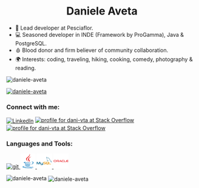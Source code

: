 <h1 align="center">Daniele Aveta</h1>

- 💼 Lead developer at Pesciaflor.<br/>
- 💻 Seasoned developer in INDE (Framework by ProGamma), Java & PostgreSQL.<br/>
- 🩸 Blood donor and firm believer of community collaboration.<br/>
- 🌍 Interests: coding, traveling, hiking, cooking, comedy, photography & reading.<br/>

<p align="left"> <img src="https://komarev.com/ghpvc/?username=daniele-aveta&label=Profile%20views&color=0e75b6&style=flat" alt="daniele-aveta" /> </p>

<p align="left"> <a href="https://github.com/ryo-ma/github-profile-trophy"><img src="https://github-profile-trophy.vercel.app/?username=daniele-aveta" alt="daniele-aveta" /></a> </p>

<h3 align="left">Connect with me:</h3>
<p align="left">
<a href="https://www.linkedin.com/in/daniele-aveta/" target="blank"><img align="center" src="https://cdn-icons-png.flaticon.com/512/174/174857.png" alt="LinkedIn" height="30" width="40" /></a>
<a href="https://stackoverflow.com/users/4415625/"><img src="https://cdn.sstatic.net/Sites/stackoverflow/Img/favicon.ico" width="208" height="58" alt="profile for dani-vta at Stack Overflow" title="profile for dani-vta at Stack Overflow"></a>
<a href="https://stackoverflow.com/users/4415625/" target="blank"><img align="center" src="https://stackoverflow.com/users/flair/4415625.png" alt="profile for dani-vta at Stack Overflow" height="30" width="40" /></a>
</p>

<h3 align="left">Languages and Tools:</h3>
<p align="left"> 
  <a href="https://git-scm.com/" target="_blank" rel="noreferrer"> <img src="https://www.vectorlogo.zone/logos/git-scm/git-scm-icon.svg" alt="git" width="40" height="40"/> </a> 
  <a href="https://www.java.com" target="_blank" rel="noreferrer"> <img src="https://raw.githubusercontent.com/devicons/devicon/master/icons/java/java-original.svg" alt="java" width="40" height="40"/> </a> 
  <a href="https://www.mysql.com/" target="_blank" rel="noreferrer"> <img src="https://raw.githubusercontent.com/devicons/devicon/master/icons/mysql/mysql-original-wordmark.svg" alt="mysql" width="40" height="40"/> </a> 
  <a href="https://www.oracle.com/" target="_blank" rel="noreferrer"> <img src="https://raw.githubusercontent.com/devicons/devicon/master/icons/oracle/oracle-original.svg" alt="oracle" width="40" height="40"/> </a> 
</p>

<p><img align="left" src="https://github-readme-stats.vercel.app/api/top-langs?username=daniele-aveta&show_icons=true&locale=en&layout=compact" alt="daniele-aveta" /></p>

<p>&nbsp;<img align="center" src="https://github-readme-stats.vercel.app/api?username=daniele-aveta&show_icons=true&locale=en" alt="daniele-aveta" /></p>
<!---
daniele-aveta/daniele-aveta is a ✨ special ✨ repository because its `README.md` (this file) appears on your GitHub profile.
You can click the Preview link to take a look at your changes.
--->
